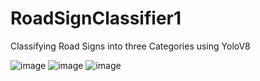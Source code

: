 # RoadSignClassifier1
Classifying Road Signs into three Categories using YoloV8

![image](https://github.com/KamalpreetSingh178/RoadSignClassifier1/assets/147826488/374ccc6a-87f6-47d0-b6ca-c4976c65ede5)
![image](https://github.com/KamalpreetSingh178/RoadSignClassifier1/assets/147826488/03aa940b-c376-4677-acb8-361ea06cfbd1)
![image](https://github.com/KamalpreetSingh178/RoadSignClassifier1/assets/147826488/87f5a8d2-fa8d-4723-88db-2726da9bb370)



